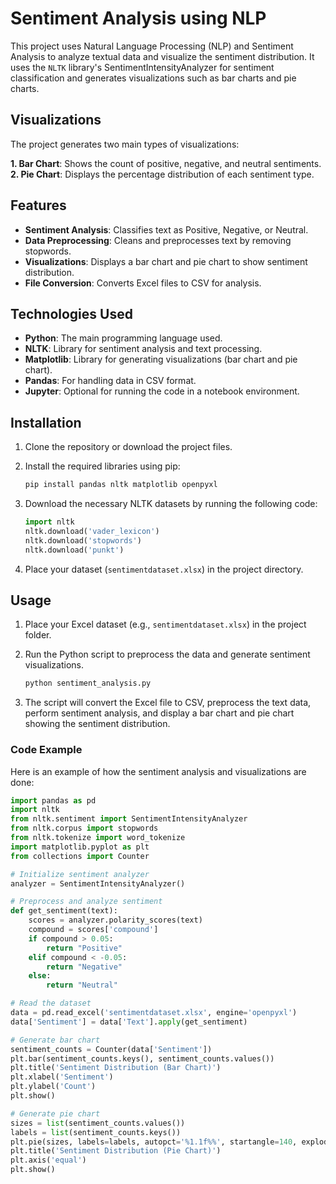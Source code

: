 # Sentiment Analysis using NLP

This project uses Natural Language Processing (NLP) and Sentiment Analysis to analyze textual data and visualize the sentiment distribution. It uses the `NLTK` library's SentimentIntensityAnalyzer for sentiment classification and generates visualizations such as bar charts and pie charts.
## Visualizations
The project generates two main types of visualizations:

**1. Bar Chart**: Shows the count of positive, negative, and neutral sentiments.
**2. Pie Chart**: Displays the percentage distribution of each sentiment type.
## Features

- **Sentiment Analysis**: Classifies text as Positive, Negative, or Neutral.
- **Data Preprocessing**: Cleans and preprocesses text by removing stopwords.
- **Visualizations**: Displays a bar chart and pie chart to show sentiment distribution.
- **File Conversion**: Converts Excel files to CSV for analysis.

## Technologies Used

- **Python**: The main programming language used.
- **NLTK**: Library for sentiment analysis and text processing.
- **Matplotlib**: Library for generating visualizations (bar chart and pie chart).
- **Pandas**: For handling data in CSV format.
- **Jupyter**: Optional for running the code in a notebook environment.

## Installation

1. Clone the repository or download the project files.
2. Install the required libraries using pip:
    ```bash
    pip install pandas nltk matplotlib openpyxl
    ```

3. Download the necessary NLTK datasets by running the following code:
    ```python
    import nltk
    nltk.download('vader_lexicon')
    nltk.download('stopwords')
    nltk.download('punkt')
    ```

4. Place your dataset (`sentimentdataset.xlsx`) in the project directory.
## Usage

1. Place your Excel dataset (e.g., `sentimentdataset.xlsx`) in the project folder.
2. Run the Python script to preprocess the data and generate sentiment visualizations.
    ```bash
    python sentiment_analysis.py
    ```

3. The script will convert the Excel file to CSV, preprocess the text data, perform sentiment analysis, and display a bar chart and pie chart showing the sentiment distribution.

### Code Example

Here is an example of how the sentiment analysis and visualizations are done:

```python
import pandas as pd
import nltk
from nltk.sentiment import SentimentIntensityAnalyzer
from nltk.corpus import stopwords
from nltk.tokenize import word_tokenize
import matplotlib.pyplot as plt
from collections import Counter

# Initialize sentiment analyzer
analyzer = SentimentIntensityAnalyzer()

# Preprocess and analyze sentiment
def get_sentiment(text):
    scores = analyzer.polarity_scores(text)
    compound = scores['compound']
    if compound > 0.05:
        return "Positive"
    elif compound < -0.05:
        return "Negative"
    else:
        return "Neutral"

# Read the dataset
data = pd.read_excel('sentimentdataset.xlsx', engine='openpyxl')
data['Sentiment'] = data['Text'].apply(get_sentiment)

# Generate bar chart
sentiment_counts = Counter(data['Sentiment'])
plt.bar(sentiment_counts.keys(), sentiment_counts.values())
plt.title('Sentiment Distribution (Bar Chart)')
plt.xlabel('Sentiment')
plt.ylabel('Count')
plt.show()

# Generate pie chart
sizes = list(sentiment_counts.values())
labels = list(sentiment_counts.keys())
plt.pie(sizes, labels=labels, autopct='%1.1f%%', startangle=140, explode=(0.1, 0, 0))
plt.title('Sentiment Distribution (Pie Chart)')
plt.axis('equal')
plt.show()


